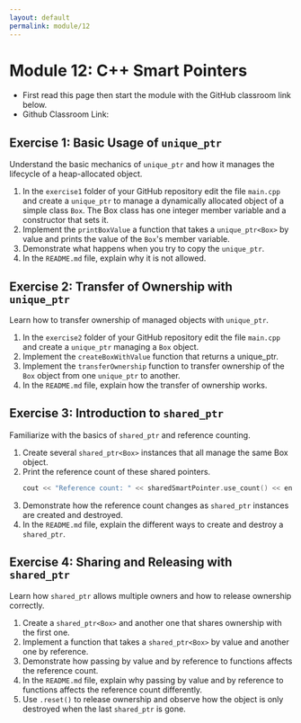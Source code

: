 ```yaml
---
layout: default
permalink: module/12
---
```


# Module 12: C++ Smart Pointers

* First read this page then start the module with the GitHub classroom link below.
* Github Classroom Link: []()


## Exercise 1: Basic Usage of `unique_ptr`

Understand the basic mechanics of `unique_ptr` and how it manages the lifecycle of a heap-allocated object.


1. In the `exercise1` folder of your GitHub repository edit the file `main.cpp` and create a `unique_ptr` to manage a dynamically allocated object of a simple class `Box`. The Box class has one integer member variable and a constructor that sets it.
2. Implement the `printBoxValue` a function that takes a `unique_ptr<Box>` by value and prints the value of the `Box`'s member variable.
3. Demonstrate what happens when you try to copy the `unique_ptr`.
4. In the `README.md` file, explain why it is not allowed. 


## Exercise 2: Transfer of Ownership with `unique_ptr`

Learn how to transfer ownership of managed objects with `unique_ptr`.

1. In the `exercise2` folder of your GitHub repository edit the file `main.cpp` and create a `unique_ptr` managing a `Box` object.
2. Implement the `createBoxWithValue` function that returns a unique_ptr<Box>.
3. Implement the `transferOwnership` function to transfer ownership of the `Box` object from one `unique_ptr` to another.
4. In the `README.md` file, explain how the transfer of ownership works.

## Exercise 3: Introduction to `shared_ptr`

Familiarize with the basics of `shared_ptr` and reference counting.

1. Create several `shared_ptr<Box>` instances that all manage the same Box object.
2. Print the reference count of these shared pointers.
    ```c++
    cout << "Reference count: " << sharedSmartPointer.use_count() << endl;
    ```
3. Demonstrate how the reference count changes as `shared_ptr` instances are created and destroyed. 
4. In the `README.md` file, explain the different ways to create and destroy a `shared_ptr`.

## Exercise 4: Sharing and Releasing with `shared_ptr`

Learn how `shared_ptr` allows multiple owners and how to release ownership correctly.

1. Create a `shared_ptr<Box>` and another one that shares ownership with the first one.
2. Implement a function that takes a `shared_ptr<Box>` by value and another one by reference.
3. Demonstrate how passing by value and by reference to functions affects the reference count.
4. In the `README.md` file, explain why passing by value and by reference to functions affects the reference count differently.
5. Use `.reset()` to release ownership and observe how the object is only destroyed when the last `shared_ptr` is gone.


